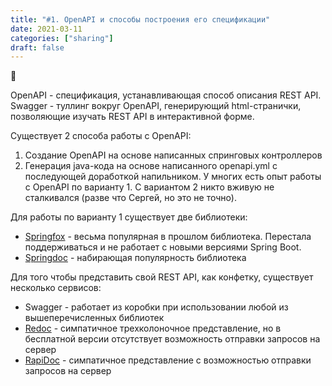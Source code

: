 ```yaml
---
title: "#1. OpenAPI и способы построения его спецификации"
date: 2021-03-11
categories: ["sharing"]
draft: false
---
```


:frog:
<!--more-->

OpenAPI - спецификация, устанавливающая способ описания REST API.
Swagger - туллинг вокруг OpenAPI, генерирующий html-странички, позволяющие изучать REST API в интерактивной форме.

Существует 2 способа работы с OpenAPI:
1) Создание OpenAPI на основе написанных спринговых контроллеров
2) Генерация java-кода на основе написанного openapi.yml с последующей доработкой напильником.
У многих есть опыт работы с OpenAPI по варианту 1. С вариантом 2 никто вживую не сталкивался (разве что Сергей, но это не точно).

Для работы по варианту 1 существует две библиотеки:
- [Springfox](https://github.com/springfox/springfox) - весьма популярная в прошлом библиотека. Перестала поддерживаться и не работает с новыми версиями Spring Boot. 
- [Springdoc](https://github.com/springdoc/springdoc-openapi) - набирающая популярность библиотека 

Для того чтобы представить свой REST API, как конфетку, существует несколько сервисов:
- Swagger - работает из коробки при использовании любой из вышеперечисленных библиотек
- [Redoc](https://github.com/Redocly/redoc) - симпатичное трехколоночное представление, но в бесплатной версии отсутствует возможность отправки запросов на сервер
- [RapiDoc](https://github.com/mrin9/RapiDoc) - симпатичное представление с возможностью отправки запросов на сервер